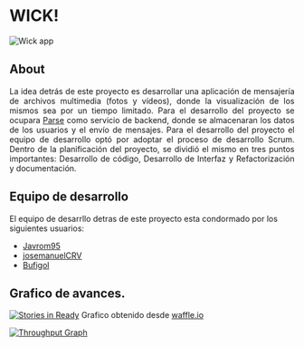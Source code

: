 
# WICK!
![Wick app](https://farm2.staticflickr.com/1638/24748868795_856a618b16_m.jpg)

## About

<p align=justify> La idea detrás de este proyecto es desarrollar una aplicación de mensajería de archivos multimedia (fotos y vídeos), donde la visualización de los mismos sea por un tiempo limitado. Para el desarrollo del proyecto se ocupara <a href="http://parse.com/">Parse</a> como servicio de backend, donde se almacenaran los datos de los usuarios y el envío de mensajes.
Para el desarrollo del proyecto el equipo de desarrollo optó por adoptar el proceso de desarrollo Scrum. Dentro de la planificación del proyecto, se dividió el mismo en tres puntos importantes: Desarrollo de código, Desarrollo de Interfaz y Refactorización y documentación.</p>

## Equipo de desarrollo
El equipo de desarrllo detras de este proyecto esta condormado por los siguientes usuarios:
* [Javrom95](https://github.com/Javrom95)
* [josemanuelCRV](https://github.com/josemanuelCRV)
* [Bufigol](https://github.com/Bufigol)

## Grafico de avances.
[![Stories in Ready](https://badge.waffle.io/Bufigol/YeepApp.png?label=ready&title=Ready)](https://waffle.io/Bufigol/YeepApp)
Grafico obtenido desde [waffle.io](https://waffle.io/)

[![Throughput Graph](https://graphs.waffle.io/Bufigol/YeepApp/throughput.svg)](https://waffle.io/Bufigol/YeepApp/metrics)
